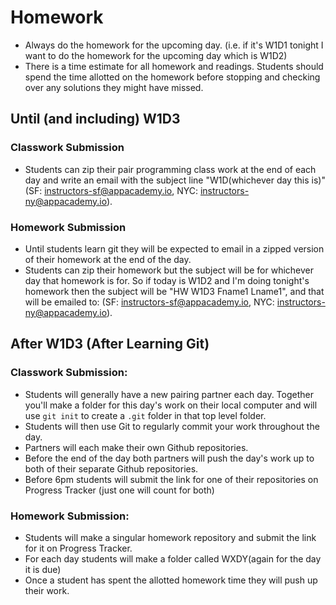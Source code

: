 # Homework
* Always do the homework for the upcoming day. (i.e. if it's W1D1 tonight I want to do the homework for the upcoming day which is W1D2)
* There is a time estimate for all homework and readings. Students should spend the time allotted on the homework before stopping and checking over any solutions they might have missed.

## Until (and including) W1D3
### Classwork Submission
  * Students can zip their pair programming class work at the end of each day and write an email with the subject line "W1D(whichever day this is)" (SF: instructors-sf@appacademy.io, NYC: instructors-ny@appacademy.io).
### Homework Submission
  * Until students learn git they will be expected to email in a zipped version of their homework at the end of the day.
  * Students can zip their homework but the subject will be for whichever day that homework is for. So if today is W1D2 and I'm doing tonight's homework then the subject will be "HW W1D3 Fname1 Lname1", and that will be emailed to: (SF: instructors-sf@appacademy.io, NYC: instructors-ny@appacademy.io).


## After W1D3 (After Learning Git)
### Classwork Submission:
  * Students will generally have a new pairing partner each day. Together you'll make a folder for this day's work on their local computer and will use `git init` to create a `.git` folder in that top level folder.
  * Students will then use Git to regularly commit your work throughout the day.
  * Partners will each make their own Github repositories.
  * Before the end of the day both partners will push the day's work up to both of their separate Github repositories.
  * Before 6pm students will submit the link for one of their repositories on Progress Tracker (just one will count for both)
### Homework Submission:
  * Students will make a singular homework repository and submit the link for it on Progress Tracker.
  * For each day students will make a folder called WXDY(again for the day it is due)
  * Once a student has spent the allotted homework time they will push up their work.
